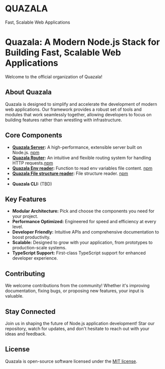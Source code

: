 # QUAZALA
Fast, Scalable Web Applications

# Quazala: A Modern Node.js Stack for Building Fast, Scalable Web Applications

Welcome to the official organization of Quazala!

## About Quazala

Quazala is designed to simplify and accelerate the development of modern web applications. Our framework provides a robust set of tools and modules that work seamlessly together, allowing developers to focus on building features rather than wrestling with infrastructure.

## Core Components

- **[Quazala Server](https://github.com/quazala/server):** A high-performance, extensible server built on Node.js. [npm](https://www.npmjs.com/package/@quazala/server)
- **[Quazala Router](https://github.com/quazala/router):** An intuitive and flexible routing system for handling HTTP requests.[npm](https://www.npmjs.com/package/@quazala/router)
- **[Quazala Env reader](https://github.com/quazala/env-reader):** Function to read env variables file content. [npm](https://www.npmjs.com/package/@quazala/env-reader)
- **[Quazala File structure reader](https://github.com/quazala/file-structure-reader):** File structure reader. [npm](https://www.npmjs.com/package/@quazala/file-structure-reader)
- 
- **Quazala CLI:** (TBD)

## Key Features

- **Modular Architecture:** Pick and choose the components you need for your project.
- **Performance Optimized:** Engineered for speed and efficiency at every level.
- **Developer Friendly:** Intuitive APIs and comprehensive documentation to boost productivity.
- **Scalable:** Designed to grow with your application, from prototypes to production-scale systems.
- **TypeScript Support:** First-class TypeScript support for enhanced developer experience.

## Contributing

We welcome contributions from the community! Whether it's improving documentation, fixing bugs, or proposing new features, your input is valuable. 


## Stay Connected

Join us in shaping the future of Node.js application development! Star our repository, watch for updates, and don't hesitate to reach out with your ideas and feedback.

## License

Quazala is open-source software licensed under the [MIT license](LICENSE).
